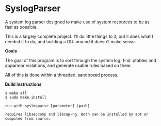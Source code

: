 SyslogParser
============

A system log parser designed to make use of system resources to be as fast as possible.

This is a largely complete project. I'll do little things to it, but it does what I needed it to do, and building a GUI around it doesn't make sense.

__Goals__

The goal of this program is to sort through the system log, find iptables and apparmor violations, and generate usable rules based on them.

All of this is done within a threaded, sandboxed process.


__Build Instructions__

```
$ make all
$ sudo make install

run with syslogparse [parameter] [path] 

requires libseccomp and libcap-ng. Both can be installed by apt or compiled from source.
```
